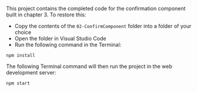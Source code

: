 This project contains the completed code for the confirmation component built in chapter 3.
To restore this:

- Copy the contents of the `02-ConfirmComponent` folder into a folder of your choice
- Open the folder in Visual Studio Code
- Run the following command in the Terminal:

```
npm install
```

The following Terminal command will then run the project in the web development server:

```
npm start
```
